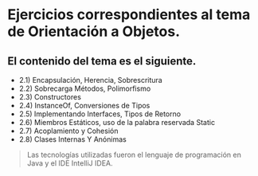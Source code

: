 # Ejercicios correspondientes al tema de Orientación a Objetos.
## El contenido del tema es el siguiente.
* 2.1) Encapsulación, Herencia, Sobrescritura
* 2.2) Sobrecarga Métodos, Polimorfismo
* 2.3) Constructores
* 2.4) InstanceOf, Conversiones de Tipos
* 2.5) Implementando Interfaces, Tipos de Retorno
* 2.6) Miembros Estáticos, uso de la palabra reservada Static
* 2.7) Acoplamiento y Cohesión
* 2.8) Clases Internas Y Anónimas

> Las tecnologías utilizadas fueron el lenguaje de programación en Java y el IDE IntelliJ IDEA.
